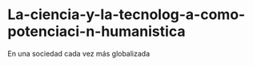 # La-ciencia-y-la-tecnolog-a-como-potenciaci-n-humanistica
En una sociedad cada vez más globalizada 
